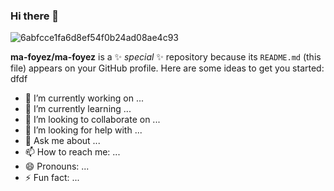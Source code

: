 ### Hi there 👋
![6abfcce1fa6d8ef54f0b24ad08ae4c93](https://user-images.githubusercontent.com/67279274/97460648-264f7700-1967-11eb-8c07-4bc65ee541e9.jpg)

**ma-foyez/ma-foyez** is a ✨ _special_ ✨ repository because its `README.md` (this file) appears on your GitHub profile.
Here are some ideas to get you started:
dfdf
- 🔭 I’m currently working on ...
- 🌱 I’m currently learning ...
- 👯 I’m looking to collaborate on ...
- 🤔 I’m looking for help with ...
- 💬 Ask me about ...
- 📫 How to reach me: ...
- 😄 Pronouns: ...
- ⚡ Fun fact: ...
